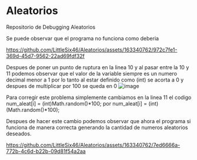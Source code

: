 # Aleatorios
Repositorio de Debugging Aleatorios

Se puede observar que el programa no funciona como deberia

https://github.com/LittleSix46/Aleatorios/assets/163340762/972c7fe1-369d-45d7-9562-22ad69fdf32f

Despues de poner un punto de ruptura en la linea 10 y al pasar entre la 10 y 11 podemos observar que el valor de la variable siempre es un numero decimal menor a 1 por lo tanto al estar definido como (int) se acorta a 0 y despues de multiplicar por 100 se queda en 0
![image](https://github.com/LittleSix46/Aleatorios/assets/163340762/84d254a5-d5f0-42f6-8d9c-6d8fef9c02db)

Para corregir este problema simplemente cambiamos en la linea 11 el codigo
num_aleat[i] = (int)Math.random()*100; por num_aleat[i] = (int)(Math.random()*100);

Despues de hacer este cambio podemos observar que ahora el programa si funciona de manera correcta generando la cantidad de numeros aleatorios deseados.

https://github.com/LittleSix46/Aleatorios/assets/163340762/7ed6666a-772b-4c6d-b22b-09d81f54a2aa

